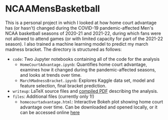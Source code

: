 # NCAAMensBasketball
This is a personal project in which I looked at how home court advantage has (or hasn't) changed during the COVID-19 pandemic-affected Men's NCAA basketball seasons of 2020-21 and 2021-22, during which fans were not allowed to attend games (or with limited capacity for part of the 2021-22 season). I also trained a machine learning model to predict my march madness bracket. The directory is structured as follows:

- `code`: Two Jupyter notebooks containing all of the code for the analysis
    - `HomeCourtAdvantage.ipynb`: Quantifies home court advantage, examines how it changed during the pandemic-affected seasons, and looks at trends over time.
    - `MarchMadnessBracket.ipynb`: Explores Kaggle data set, model and feature selection, final bracket prediction.
- `writeup`: LaTeX source files and [compiled PDF](https://github.com/peterrwi/NCAAMensBasketball/blob/main/writeup/summary.pdf) describing the analysis.
- `files`: Additional files (currently only 1!)
    - `homecourtadvantage.html`: Interactive Bokeh plot showing home court advantage over time. Can be downloaded and opened locally, or it can be accessed online [here](https://astro.ucla.edu/~pwilliams/bokeh/homecourtadvantage.html)
